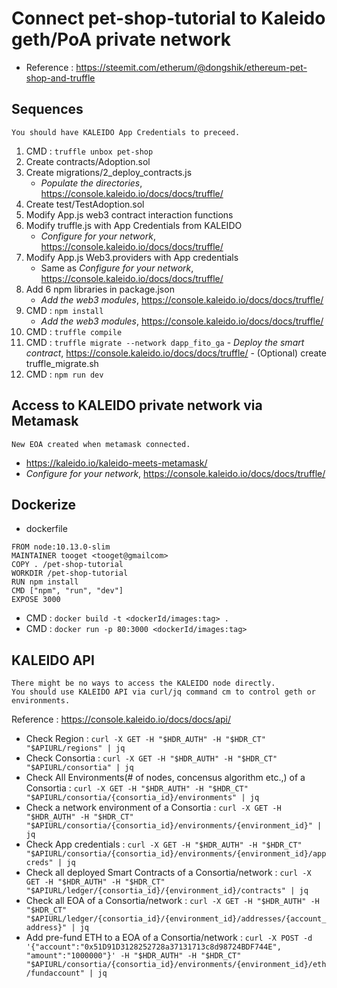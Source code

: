 # Connect pet-shop-tutorial to Kaleido geth/PoA private network

 - Reference : https://steemit.com/etherum/@dongshik/ethereum-pet-shop-and-truffle

## Sequences
```
You should have KALEIDO App Credentials to preceed.

```
 1. CMD : `truffle unbox pet-shop`
 2. Create contracts/Adoption.sol
 3. Create migrations/2_deploy_contracts.js
    - _Populate the directories_, https://console.kaleido.io/docs/docs/truffle/
 4. Create test/TestAdoption.sol
 5. Modify App.js web3 contract interaction functions
 6. Modify truffle.js with App Credentials from KALEIDO
    - _Configure for your network_, https://console.kaleido.io/docs/docs/truffle/
 7. Modify App.js Web3.providers with App credentials
    - Same as _Configure for your network_, https://console.kaleido.io/docs/docs/truffle/
 8. Add 6 npm libraries in package.json
    - _Add the web3 modules_, https://console.kaleido.io/docs/docs/truffle/
 9. CMD : `npm install`
    - _Add the web3 modules_, https://console.kaleido.io/docs/docs/truffle/
 10. CMD : `truffle compile`
 11. CMD : `truffle migrate --network dapp_fito_ga`
    - _Deploy the smart contract_, https://console.kaleido.io/docs/docs/truffle/
    - (Optional) create truffle_migrate.sh
 12. CMD : `npm run dev`

## Access to KALEIDO private network via Metamask
```
New EOA created when metamask connected.
```
  - https://kaleido.io/kaleido-meets-metamask/
  - _Configure for your network_, https://console.kaleido.io/docs/docs/truffle/

## Dockerize
 - dockerfile
```
FROM node:10.13.0-slim
MAINTAINER tooget <tooget@gmailcom>
COPY . /pet-shop-tutorial
WORKDIR /pet-shop-tutorial
RUN npm install
CMD ["npm", "run", "dev"]
EXPOSE 3000
```
 - CMD : `docker build -t <dockerId/images:tag> .`
 - CMD : `docker run -p 80:3000 <dockerId/images:tag>`
 
## KALEIDO API
```
There might be no ways to access the KALEIDO node directly.
You should use KALEIDO API via curl/jq command cm to control geth or environments.
```
Reference : https://console.kaleido.io/docs/docs/api/
 - Check Region : `curl -X GET -H "$HDR_AUTH" -H "$HDR_CT" "$APIURL/regions" | jq`
 - Check Consortia : `curl -X GET -H "$HDR_AUTH" -H "$HDR_CT" "$APIURL/consortia" | jq`
 - Check All Environments(# of nodes, concensus algorithm etc.,) of a Consortia : `curl -X GET -H "$HDR_AUTH" -H "$HDR_CT" "$APIURL/consortia/{consortia_id}/environments" | jq`
 - Check a network environment of a Consortia : `curl -X GET -H "$HDR_AUTH" -H "$HDR_CT" "$APIURL/consortia/{consortia_id}/environments/{environment_id}" | jq`
 - Check App credentials : `curl -X GET -H "$HDR_AUTH" -H "$HDR_CT" "$APIURL/consortia/{consortia_id}/environments/{environment_id}/appcreds" | jq`
 - Check all deployed Smart Contracts of a Consortia/network : `curl -X GET -H "$HDR_AUTH" -H "$HDR_CT" "$APIURL/ledger/{consortia_id}/{environment_id}/contracts" | jq`
 - Check all EOA of a Consortia/network : `curl -X GET -H "$HDR_AUTH" -H "$HDR_CT" "$APIURL/ledger/{consortia_id}/{environment_id}/addresses/{account_address}" | jq`
 - Add pre-fund ETH to a EOA of a Consortia/network : `curl -X POST -d '{"account":"0x51D91D3128252728a37131713c8d98724BDF744E", "amount":"1000000"}' -H "$HDR_AUTH" -H "$HDR_CT" "$APIURL/consortia/{consortia_id}/environments/{environment_id}/eth/fundaccount" | jq`
